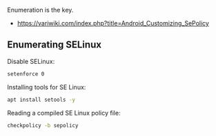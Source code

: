 Enumeration is the key.

- https://variwiki.com/index.php?title=Android_Customizing_SePolicy


## Enumerating SELinux

Disable SELinux:

```bash
setenforce 0
```

Installing tools for SE Linux:

```bash
apt install setools -y
```

Reading a compiled SE Linux policy file:

```bash
checkpolicy -b sepolicy
```

